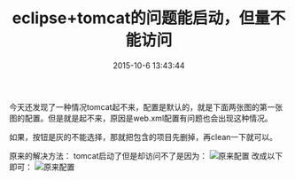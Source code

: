 ﻿---
title: eclipse+tomcat的问题能启动，但量不能访问
date:  2015-10-6 13:43:44
tags: [java, tomcat]
categories: [java,tomcat]
---

今天还发现了一种情况tomcat起不来，配置是默认的，就是下面两张图的第一张图的配置。但是就是起不来，原因是web.xml配置有问题也会出现这种情况。

如果，按钮是灰的不能选择，那就把包含的项目先删掉，再clean一下就可以。

原来的解决方法：
tomcat启动了但是却访问不了是因为：
![原来配置](eclipse-tomcat-start-question/1.png)
改成以下即可：
![原来配置](eclipse-tomcat-start-question/2.png)